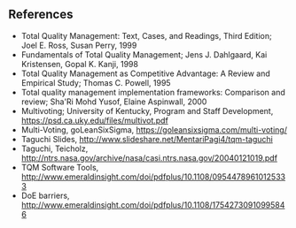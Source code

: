 
References
----------

* Total Quality Management: Text, Cases, and Readings, Third Edition; Joel E.
Ross, Susan Perry, 1999
* Fundamentals of Total Quality Management; Jens J. Dahlgaard, Kai Kristensen,
Gopal K. Kanji, 1998
* Total Quality Management as Competitive Advantage: A Review and Empirical
Study; Thomas C. Powell, 1995
* Total quality management implementation frameworks: Comparison and review;
Sha'Ri Mohd Yusof, Elaine Aspinwall, 2000
* Multivoting; University of Kentucky, Program and Staff Development,
<https://psd.ca.uky.edu/files/multivot.pdf>
* Multi-Voting, goLeanSixSigma, <https://goleansixsigma.com/multi-voting/>
* Taguchi Slides, <http://www.slideshare.net/MentariPagi4/tqm-taguchi>
* Taguchi, Teicholz,
<http://ntrs.nasa.gov/archive/nasa/casi.ntrs.nasa.gov/20040121019.pdf>
* TQM Software Tools,
<http://www.emeraldinsight.com/doi/pdfplus/10.1108/09544789610125333>
* DoE barriers,
<http://www.emeraldinsight.com/doi/pdfplus/10.1108/17542730910995846>